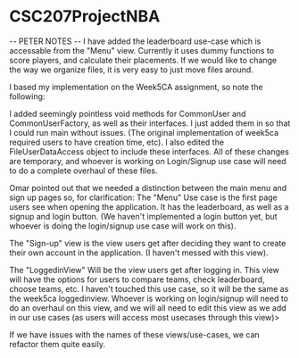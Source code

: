 # CSC207ProjectNBA



-- PETER NOTES --
I have added the leaderboard use-case which is accessable from the "Menu" view. Currently it uses dummy functions to score players, and calculate their placements.
If we would like to change the way we organize files, it is very easy to just move files around.

I based my implementation on the Week5CA assignment, so note the following:

I added seemingly pointless void methods for CommonUser and CommonUserFactory, as well as their interfaces. I just added them in so that 
I could run main without issues. (The original implementation of week5ca required users to have creation time, etc). I also edited the FileUserDataAccess object
to include these interfaces. All of these changes are temporary, and whoever is working on Login/Signup use case will need to do a complete overhaul of these files.

Omar pointed out that we needed a distinction between the main menu and sign up pages so, for clarification:
The "Menu" Use case is the first page users see when opening the application. It has the leaderboard, as well as a signup and login button.
(We haven't implemented a login button yet, but whoever is doing the login/signup use case will work on this).

The "Sign-up" view is the view users get after deciding they want to create their own account in the application. (I haven't messed with this view).

The "LoggedinView" Will be the view users get after logging in. This view will have the options for users to compare teams, check leaderboard, choose teams, etc.
I haven't touched this use case, so it will be the same as the week5ca loggedinview. Whoever is working on login/signup will need to do an overhaul on this view,
and we will all need to edit this view as we add in our use cases (as users will access most usecases through this view)>

If we have issues with the names of these views/use-cases, we can refactor them quite easily.
